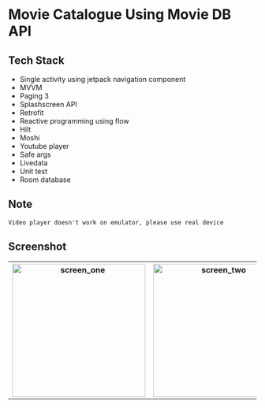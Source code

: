 # Movie Catalogue Using Movie DB API
## Tech Stack
- Single activity using jetpack navigation component
- MVVM
- Paging 3
- Splashscreen API
- Retrofit
- Reactive programming using flow
- Hilt
- Moshi
- Youtube player
- Safe args
- Livedata
- Unit test
- Room database

## Note
```
Video player doesn't work on emulator, please use real device
```

## Screenshot
<table style="width:100%">
  <tr>
    <th><img width="270" alt="screen_one" src="https://github.com/dapoi/MovTube/assets/68842666/779c54a9-3ae3-4e16-9e41-1807f3b55045"></th>
    <th><img width="270" alt="screen_two" src="https://github.com/dapoi/MovTube/assets/68842666/c8bfbecc-193c-4296-ae68-eaee00ffc877"></th>
    <th><img width="270" alt="screen_three" src="https://github.com/dapoi/MovTube/assets/68842666/ade5044a-ea86-4683-8d30-d39812d2b401"></th>
    <th><img width="270" alt="screen_three" src="https://github.com/dapoi/MovTube/assets/68842666/e4bf6896-4f40-44fb-9fe9-817b1236079d"></th>
  </tr>
</table>
